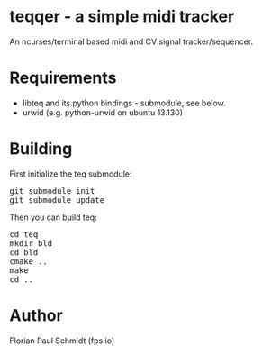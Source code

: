 # teqqer - a simple midi tracker

An ncurses/terminal based midi and CV signal tracker/sequencer.

# Requirements

* libteq and its python bindings - submodule, see below.
* urwid (e.g. python-urwid on ubuntu 13.130)

# Building

First initialize the teq submodule:

<pre>
git submodule init
git submodule update
</pre>

Then you can build teq:

<pre>
cd teq
mkdir bld
cd bld
cmake ..
make
cd ..
</pre>

# Author

Florian Paul Schmidt (fps.io)

